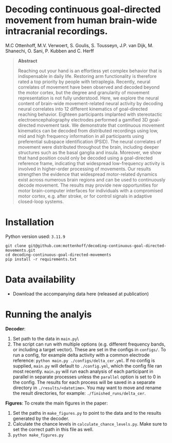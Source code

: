 # Decoding continuous goal-directed movement from human brain-wide intracranial recordings.
M.C Ottenhoff, M.V. Verwoert, S. Goulis, S. Tousseyn, J.P. van Dijk, M. Shanechi, O. Sani, P. Kubben and C. Herff

>**Abstract**
>
>Reaching out your hand is an effortless yet complex behavior that is indispensable in daily life. Restoring arm functionality is therefore rated a top priority by people with tetraplegia. Recently, neural correlates of movement have been observed and decoded beyond the motor cortex, but the degree and granularity of movement representation is not fully understood. Here, we explore the neural content of brain-wide movement-related neural activity by decoding neural correlates into 12 different kinematics of goal-directed reaching behavior. Eighteen participants implanted with stereotactic electroencephalography electrodes performed a gamified 3D goal-directed movement task. We demonstrate that continuous movement kinematics can be decoded from distributed recordings using low, mid and high frequency information in all participants using preferential subspace identification (PSID). The neural correlates of movement were distributed throughout the brain, including deeper structures such as the basal ganglia and insula. Moreover, we show that hand position could only be decoded using a goal-directed reference frame, indicating that widespread low-frequency activity is involved in higher-order processing of movements. Our results strengthen the evidence that widespread motor-related dynamics exist across numerous brain regions and can be used to continuously decode movement. The results may provide new opportunities for motor brain-computer interfaces for individuals with a compromised motor cortex, e.g. after stroke, or for control signals in adaptive closed-loop systems.

# Installation
Python version used: `3.11.9`

`git clone git@github.com:mottenhoff/decoding-continuous-goal-directed-movements.git`\
`cd decoding-continuous-goal-directed-movements`\
`pip install -r requirements.txt`

# Data availability
- Download the accompanying data here (released at publication)

# Running the analyis

**Decoder**:
1. Set path to the data in `main.py`\
2. The script can run with multiple options (e.g. different frequency bands, or including a target vector). These are set in the configs in  `configs/`. To run a config, for example delta activity with a common electrode reference: `python main.py ./configs/delta_cer.yml`. If no config is supplied, `main.py` will default to `./config.yml`, which the config file ran most recently. `main.py` will run each analysis of each participant in parallel in separate processes unless the `parallel` option is set to 0 in the config. The results for each process will be saved in a separate directory in `./results/<datetime>`. You may want to move and rename the result directories, for example: `./finished_runs/delta_cer`.

**Figures**:
To create the main figures in the paper:
1. Set the paths in `make_figures.py` to point to the data and to the results generated by the decoder.
2. Calculate the chance levels in `calculate_chance_levels.py`. Make sure to set the correct path in this file as well.
3. `python make_figures.py`


